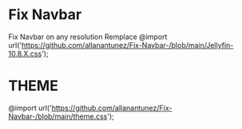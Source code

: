 # Fix Navbar 
 Fix Navbar on any resolution
 Remplace
 @import url('https://github.com/allanantunez/Fix-Navbar-/blob/main/Jellyfin-10.8.X.css');

# THEME
 @import url('https://github.com/allanantunez/Fix-Navbar-/blob/main/theme.css');
